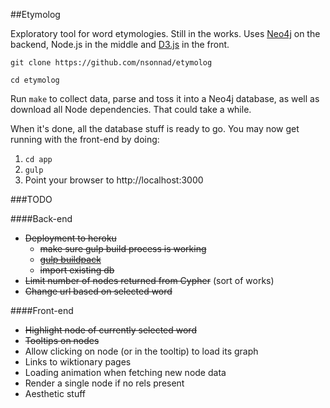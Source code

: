 ##Etymolog

Exploratory tool for word etymologies. Still in the works. Uses
[Neo4j](http://www.neo4j.org/) on the backend, Node.js in the middle and
[D3.js](http://d3js.org/) in the front.

`git clone https://github.com/nsonnad/etymolog`

`cd etymolog`

Run `make` to collect data, parse and toss it into a Neo4j database, as well as
download all Node dependencies. That could take a while.

When it's done, all the database stuff is ready to go. You may now get running
with the front-end by doing:

1. `cd app`
2. `gulp`
3. Point your browser to http://localhost:3000


###TODO

####Back-end
* ~~Deployment to heroku~~
  * ~~make sure gulp build process is working~~
  * ~~[gulp buildpack](https://github.com/appstack/heroku-buildpack-nodejs-gulp)~~
  * ~~import existing db~~
* ~~Limit number of nodes returned from Cypher~~ (sort of works)
* ~~Change url based on selected word~~

####Front-end
* ~~Highlight node of currently selected word~~
* ~~Tooltips on nodes~~
* Allow clicking on node (or in the tooltip) to load its graph
* Links to wiktionary pages
* Loading animation when fetching new node data
* Render a single node if no rels present
* Aesthetic stuff

